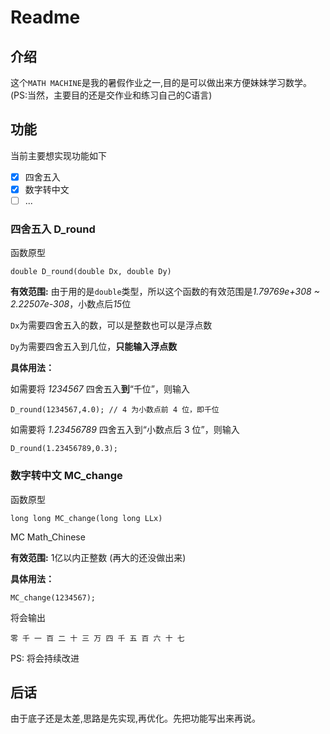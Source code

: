# Readme

## 介绍
这个`MATH MACHINE`是我的暑假作业之一,目的是可以做出来方便妹妹学习数学。(PS:当然，主要目的还是交作业和练习自己的C语言)

## 功能
当前主要想实现功能如下

- [x] 四舍五入
- [x] 数字转中文
- [ ] ...

### 四舍五入 D_round
函数原型
```
double D_round(double Dx, double Dy)
```
**有效范围:** 由于用的是`double`类型，所以这个函数的有效范围是*1.79769e+308 ~ 2.22507e-308*，小数点后*15*位

`Dx`为需要四舍五入的数，可以是整数也可以是浮点数

`Dy`为需要四舍五入到几位，**只能输入浮点数**

**具体用法：**

如需要将 *1234567* 四舍五入**到**“千位”，则输入
```
D_round(1234567,4.0); // 4 为小数点前 4 位，即千位
```
如需要将 *1.23456789* 四舍五入到“小数点后 3 位”，则输入
```
D_round(1.23456789,0.3);
```

### 数字转中文 MC_change
函数原型
```
long long MC_change(long long LLx)
```
MC  Math_Chinese

**有效范围:** 1亿以内正整数 (再大的还没做出来)

**具体用法：**
```
MC_change(1234567);
```
将会输出
```
零 千 一 百 二 十 三 万 四 千 五 百 六 十 七
```
PS: 将会持续改进

## 后话
由于底子还是太差,思路是先实现,再优化。先把功能写出来再说。
